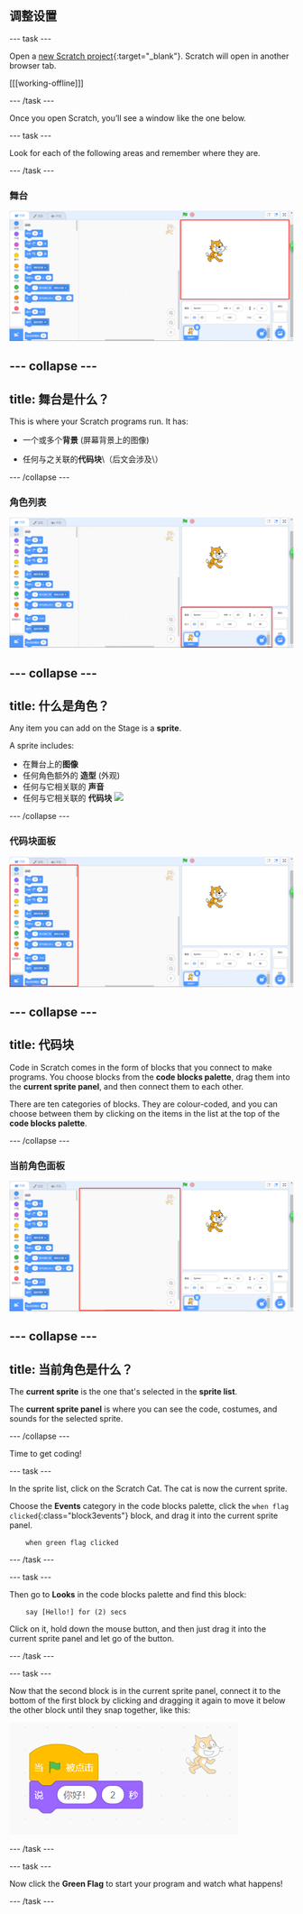 ## 调整设置

\--- task \---

Open a [new Scratch project](https://rpf.io/scratch-new){:target="_blank"}. Scratch will open in another browser tab.

[[[working-offline]]]

\--- /task \---

Once you open Scratch, you’ll see a window like the one below.

\--- task \---

Look for each of the following areas and remember where they are.

\--- /task \---

### 舞台

![Scratch window with the stage highlighted](images/hlStage.png)

## \--- collapse \---

## title: 舞台是什么？

This is where your Scratch programs run. It has:

* 一个或多个**背景** \(屏幕背景上的图像\)

* 任何与之关联的**代码块**\（后文会涉及\）

\--- /collapse \---

### 角色列表

![Scratch window with the sprite list highlighted](images/hlSpriteList.png)

## \--- collapse \---

## title: 什么是角色？

Any item you can add on the Stage is a **sprite**.

A sprite includes:

* 在舞台上的**图像**
* 任何角色额外的 **造型** \(外观\)
* 任何与它相关联的 **声音**
* 任何与它相关联的 **代码块** ![](images/setup2.png)

\--- /collapse \---

### 代码块面板

![Scratch window with the blocks pallet highlighted](images/hlBlocksPalette.png)

## \--- collapse \---

## title: 代码块

Code in Scratch comes in the form of blocks that you connect to make programs. You choose blocks from the **code blocks palette**, drag them into the **current sprite panel**, and then connect them to each other.

There are ten categories of blocks. They are colour-coded, and you can choose between them by clicking on the items in the list at the top of the **code blocks palette**.

\--- /collapse \---

### 当前角色面板

![Scratch window with the current sprite panel highlighted](images/hlCurrentSpritePanel.png)

## \--- collapse \---

## title: 当前角色是什么？

The **current sprite** is the one that's selected in the **sprite list**.

The **current sprite panel** is where you can see the code, costumes, and sounds for the selected sprite.

\--- /collapse \---

Time to get coding!

\--- task \---

In the sprite list, click on the Scratch Cat. The cat is now the current sprite.

Choose the **Events** category in the code blocks palette, click the `when flag clicked`{:class="block3events"} block, and drag it into the current sprite panel.

```blocks3
    when green flag clicked
```

\--- /task \---

\--- task \---

Then go to **Looks** in the code blocks palette and find this block:

```blocks3
    say [Hello!] for (2) secs
```

Click on it, hold down the mouse button, and then just drag it into the current sprite panel and let go of the button.

\--- /task \---

\--- task \---

Now that the second block is in the current sprite panel, connect it to the bottom of the first block by clicking and dragging it again to move it below the other block until they snap together, like this:

![](images/setup3.png)

\--- /task \---

\--- task \---

Now click the **Green Flag** to start your program and watch what happens!

\--- /task \---